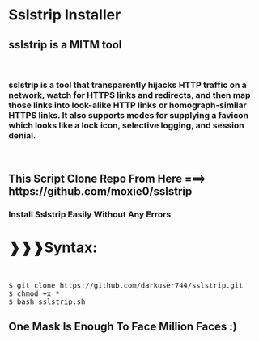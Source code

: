 # Sslstrip Installer<br>
<h2>sslstrip is a MITM tool</h2><br><h3>sslstrip is a tool that transparently hijacks HTTP traffic on a network, watch for HTTPS links and redirects, and then map those links into look-alike HTTP links or homograph-similar HTTPS links. It also supports modes for supplying a favicon which looks like a lock icon, selective logging, and session denial.</h3></br>
<h2>This Script Clone Repo From Here ===> https://github.com/moxie0/sslstrip </h2>
<h3>Install Sslstrip Easily Without Any Errors</h3>
<h1>❱❱❱Syntax:</h1><br>
<div class="highlight highlight-source-shell"><pre>$ git clone https://github.com/darkuser744/sslstrip.git <br>$ chmod +x * <br>$ bash sslstrip.sh</pre></div>
<h2>One Mask Is Enough To Face Million Faces :)</h2>
